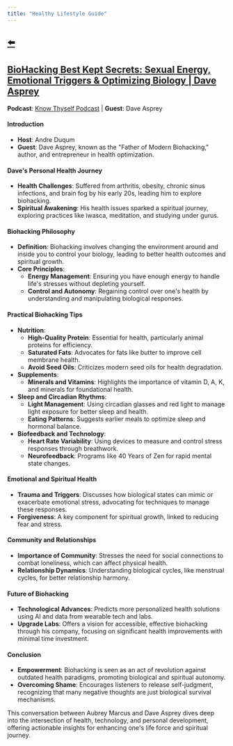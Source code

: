 ```yaml
---
title: "Healthy Lifestyle Guide"
---
```


## [⬅️](/)

## [BioHacking Best Kept Secrets: Sexual Energy, Emotional Triggers & Optimizing Biology | Dave Asprey](https://www.youtube.com/watch?v=ipe3GM30wZw)

**Podcast**: [Know Thyself Podcast](https://www.youtube.com/playlist?list=PLcdXvEekPv1GRqbvjVf41TrYQhjHRO1_q) | **Guest**: Dave Asprey

#### **Introduction**
- **Host**: Andre Duqum
- **Guest**: Dave Asprey, known as the "Father of Modern Biohacking," author, and entrepreneur in health optimization.

#### **Dave's Personal Health Journey**
- **Health Challenges**: Suffered from arthritis, obesity, chronic sinus infections, and brain fog by his early 20s, leading him to explore biohacking.
- **Spiritual Awakening**: His health issues sparked a spiritual journey, exploring practices like iwasca, meditation, and studying under gurus.

#### **Biohacking Philosophy**
- **Definition**: Biohacking involves changing the environment around and inside you to control your biology, leading to better health outcomes and spiritual growth.
- **Core Principles**: 
  - **Energy Management**: Ensuring you have enough energy to handle life's stresses without depleting yourself.
  - **Control and Autonomy**: Regaining control over one's health by understanding and manipulating biological responses.

#### **Practical Biohacking Tips**
- **Nutrition**: 
  - **High-Quality Protein**: Essential for health, particularly animal proteins for efficiency.
  - **Saturated Fats**: Advocates for fats like butter to improve cell membrane health.
  - **Avoid Seed Oils**: Criticizes modern seed oils for health degradation.
- **Supplements**:
  - **Minerals and Vitamins**: Highlights the importance of vitamin D, A, K, and minerals for foundational health.
- **Sleep and Circadian Rhythms**: 
  - **Light Management**: Using circadian glasses and red light to manage light exposure for better sleep and health.
  - **Eating Patterns**: Suggests earlier meals to optimize sleep and hormonal balance.
- **Biofeedback and Technology**:
  - **Heart Rate Variability**: Using devices to measure and control stress responses through breathwork.
  - **Neurofeedback**: Programs like 40 Years of Zen for rapid mental state changes.

#### **Emotional and Spiritual Health**
- **Trauma and Triggers**: Discusses how biological states can mimic or exacerbate emotional stress, advocating for techniques to manage these responses.
- **Forgiveness**: A key component for spiritual growth, linked to reducing fear and stress.

#### **Community and Relationships**
- **Importance of Community**: Stresses the need for social connections to combat loneliness, which can affect physical health.
- **Relationship Dynamics**: Understanding biological cycles, like menstrual cycles, for better relationship harmony.

#### **Future of Biohacking**
- **Technological Advances**: Predicts more personalized health solutions using AI and data from wearable tech and labs.
- **Upgrade Labs**: Offers a vision for accessible, effective biohacking through his company, focusing on significant health improvements with minimal time investment.

#### **Conclusion**
- **Empowerment**: Biohacking is seen as an act of revolution against outdated health paradigms, promoting biological and spiritual autonomy.
- **Overcoming Shame**: Encourages listeners to release self-judgment, recognizing that many negative thoughts are just biological survival mechanisms.

This conversation between Aubrey Marcus and Dave Asprey dives deep into the intersection of health, technology, and personal development, offering actionable insights for enhancing one's life force and spiritual journey.